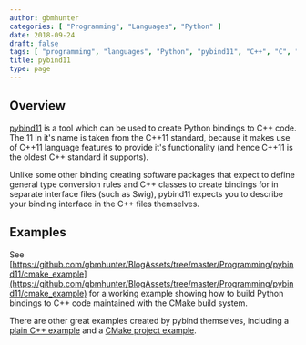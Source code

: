 ```yaml
---
author: gbmhunter
categories: [ "Programming", "Languages", "Python" ]
date: 2018-09-24
draft: false
tags: [ "programming", "languages", "Python", "pybind11", "C++", "C", "binding", "example" ]
title: pybind11
type: page
---
```


## Overview

[pybind11](https://github.com/pybind/pybind11) is a tool which can be used to create Python bindings to C++ code. The 11 in it's name is taken from the C++11 standard, because it makes use of C++11 language features to provide it's functionality (and hence C++11 is the oldest C++ standard it supports).

Unlike some other binding creating software packages that expect to define general type conversion rules and C++ classes to create bindings for in separate interface files (such as Swig), pybind11 expects you to describe your binding interface in the C++ files themselves.

## Examples

See [https://github.com/gbmhunter/BlogAssets/tree/master/Programming/pybind11/cmake_example](https://github.com/gbmhunter/BlogAssets/tree/master/Programming/pybind11/cmake_example) for a working example showing how to build Python bindings to C++ code maintained with the CMake build system.

There are other great examples created by pybind themselves, including a [plain C++ example](https://github.com/pybind/python_example) and a [CMake project example](https://github.com/pybind/cmake_example).
